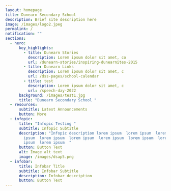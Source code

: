 ```yaml
---
layout: homepage
title: Dunearn Secondary School
description: Brief site description here
image: /images/logo2.jpeg
permalink: /
notification: ""
sections:
  - hero:
      key_highlights:
        - title: Dunearn Stories
          description: Lorem ipsum dolor sit amet, co
          url: /dunearn-stories/inspiring-dunearnites-2015
        - title: Dunearn Links
          description: Lorem ipsum dolor sit amet, c
          url: /dss-pages/school-calendar
        - title: test
          description: Lorem ipsum dolor sit amet, c
          url: /speech-day-2022
      background: /images/test1.jpg
      title: "Dunearn Secondary School "
  - resources:
      subtitle: Latest Announcements
      button: More
  - infopic:
      title: "Infopic Testing "
      subtitle: Infopic Subtitle
      description: "Infopic description lorem ipsum  lorem ipsum  lorem ipsum  lorem
        ipsum  lorem ipsum  lorem ipsum  lorem ipsum  lorem ipsum  lorem
        ipsum  lorem ipsum  "
      button: Button Text
      alt: Image alt text
      image: /images/dsap5.png
  - infobar:
      title: Infobar Title
      subtitle: Infobar Subtitle
      description: Infobar description
      button: Button Text
---
```

